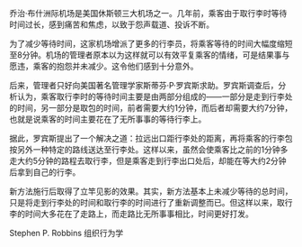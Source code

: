 乔治·布什洲际机场是美国休斯顿三大机场之一。几年前，乘客由于取行李时等待时间过长，感到痛苦和焦虑，以致于怨声载道、投诉不断。

为了减少等待时间，这家机场增派了更多的行李员，将乘客等待的时间大幅度缩短至8分钟。机场的管理者原本以为这样就可以有效平复乘客的情绪，可是结果事与愿违，乘客的抱怨并未减少。这令他们感到十分意外。

后来，管理者只好向美国著名管理学家斯蒂芬·P·罗宾斯求助。罗宾斯调查后，分析认为，乘客取行李时的等待时间主要是由两部分组成的——一部分是走到行李处的时间，另一部分是取包的时间，前者需要大约1分钟，而后者却需要大约7分钟，也就是说乘客的时间主要花在了无所事事的等待行李上。

据此，罗宾斯提出了一个解决之道：拉远出口距行李处的距离，再将乘客的行李包按另外一种特定的路线送达至行李处。这样以来，虽然会使乘客比之前的1分钟多走大约5分钟的路程去取行李，但是乘客走到行李出口处后，却能在等大约2分钟后拿到自己的行李。

新方法施行后取得了立竿见影的效果。其实，新方法基本上未减少等待的总时间，只是将走到行李处的时间和取行李的时间进行了重新调整而已。但这样以来，取行李的时间大多花在了走路上，而走路比无所事事相比，时间更好打发。

  
Stephen P. Robbins 组织行为学